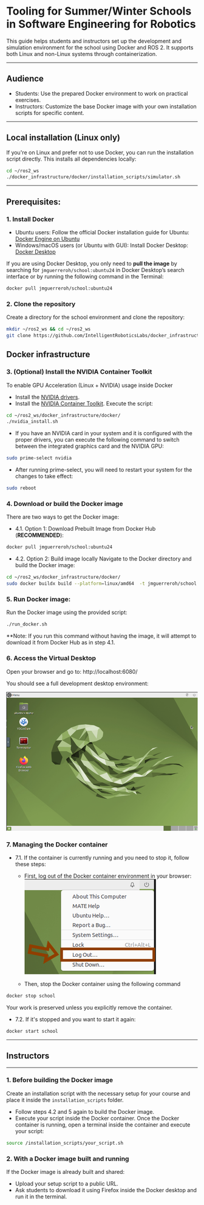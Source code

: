 # Tooling for Summer/Winter Schools in Software Engineering for Robotics
This guide helps students and instructors set up the development and simulation environment for the school using Docker and ROS 2. It supports both Linux and non-Linux systems through containerization.

---

## Audience
 - Students: Use the prepared Docker environment to work on practical exercises.
 - Instructors: Customize the base Docker image with your own installation scripts for specific content.

---


## Local installation (Linux only)
If you're on Linux and prefer not to use Docker, you can run the installation script directly. This installs all dependencies locally:
```sh
cd ~/ros2_ws
./docker_infrastructure/docker/installation_scripts/simulator.sh
```

---

## Prerequisites:

### 1. Install Docker
 - Ubuntu users: Follow the official Docker installation guide for Ubuntu: [Docker Engine on Ubuntu](https://docs.docker.com/engine/install/ubuntu/)
 - Windows/macOS users (or Ubuntu with GUI): Install Docker Desktop: [Docker Desktop](https://www.docker.com/products/docker-desktop/)

If you are using Docker Desktop, you only need to **pull the image** by searching for `jmguerreroh/school:ubuntu24` in Docker Desktop’s search interface or by running the following command in the Terminal:
```bash
docker pull jmguerreroh/school:ubuntu24
```

### 2. Clone the repository
Create a directory for the school environment and clone the repository:
```sh
mkdir ~/ros2_ws && cd ~/ros2_ws
git clone https://github.com/IntelligentRoboticsLabs/docker_infrastructure.git
```

## Docker infrastructure
### 3. (Optional) Install the NVIDIA Container Toolkit
To enable GPU Acceleration (Linux + NVIDIA) usage inside Docker
- Install the [NVIDIA drivers](https://ubuntu.com/server/docs/nvidia-drivers-installation).
- Install the [NVIDIA Container Toolkit](https://docs.nvidia.com/datacenter/cloud-native/container-toolkit/latest/install-guide.html). Execute the script:

```sh
cd ~/ros2_ws/docker_infrastructure/docker/
./nvidia_install.sh
```

- If you have an NVIDIA card in your system and it is configured with the proper drivers, you can execute the following command to switch between the integrated graphics card and the NVIDIA GPU:
```sh 
sudo prime-select nvidia
``` 

- After running prime-select, you will need to restart your system for the changes to take effect:
```sh 
sudo reboot
``` 

### 4. Download or build the Docker image
There are two ways to get the Docker image:
- 4.1. Option 1: Download Prebuilt Image from Docker Hub (**RECOMMENDED**):
```sh
docker pull jmguerreroh/school:ubuntu24
```

- 4.2. Option 2: Build image locally
Navigate to the Docker directory and build the Docker image:
```sh
cd ~/ros2_ws/docker_infrastructure/docker/
sudo docker buildx build --platform=linux/amd64  -t jmguerreroh/school:ubuntu24 -f Dockerfile .
```

### 5. Run Docker image:
Run the Docker image using the provided script:
```sh
./run_docker.sh
```

**Note: If you run this command without having the image, it will attempt to download it from Docker Hub as in step 4.1.

### 6. Access the Virtual Desktop
Open your browser and go to: http://localhost:6080/

You should see a full development desktop environment:

![Environment](images/environment.png)

### 7. Managing the Docker container
- 7.1. If the container is currently running and you need to stop it, follow these steps:

    - First, log out of the Docker container environment in your browser:
        ![logout](images/logout.png)

    - Then, stop the Docker container using the following command
```sh
docker stop school
```

Your work is preserved unless you explicitly remove the container.

- 7.2. If it's stopped and you want to start it again:
```sh
docker start school
```

---
## Instructors
---
### 1. Before building the Docker image
Create an installation script with the necessary setup for your course and place it inside the `installation_scripts` folder.
- Follow steps 4.2 and 5 again to build the Docker image.
- Execute your script inside the Docker container. Once the Docker container is running, open a terminal inside the container and execute your script:

```sh
source /installation_scripts/your_script.sh
```

### 2. With a Docker image built and running
If the Docker image is already built and shared:
 - Upload your setup script to a public URL.
 - Ask students to download it using Firefox inside the Docker desktop and run it in the terminal.
